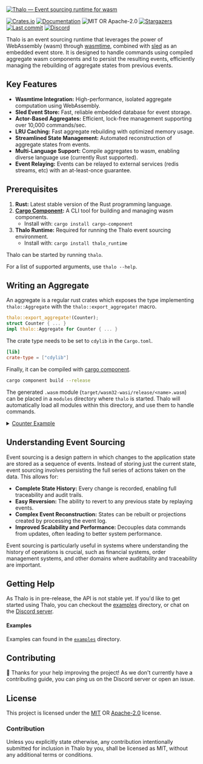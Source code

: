 [![Thalo — Event sourcing runtime for wasm][splash]](/)

[splash]: https://raw.githubusercontent.com/thalo-rs/thalo/main/splash.svg

[![Crates.io][crates-badge]][crates-url]
[![Documentation][docs-badge]][docs-url]
![MIT OR Apache-2.0][license-badge]
[![Stargazers][stars-badge]][stars-url]
[![Last commit][commits-badge]][commits-url]
[![Discord][discord-badge]][discord-url]

[crates-badge]: https://img.shields.io/crates/v/thalo.svg
[crates-url]: https://crates.io/crates/thalo
[docs-badge]: https://docs.rs/thalo/badge.svg
[docs-url]: https://docs.rs/thalo
[license-badge]: https://img.shields.io/crates/l/thalo
[stars-badge]: https://img.shields.io/github/stars/thalo-rs/thalo.svg
[stars-url]: https://github.com/thalo-rs/thalo/stargazers
[commits-badge]: https://img.shields.io/github/last-commit/thalo-rs/thalo.svg
[commits-url]: https://github.com/thalo-rs/thalo/commits
[discord-badge]: https://img.shields.io/discord/913402468895965264?color=%23414EED&label=Discord&logo=Discord&logoColor=%23FFFFFF
[discord-url]: https://discord.gg/4Cq8NnPYPA

Thalo is an event sourcing runtime that leverages the power of WebAssembly (wasm) through [wasmtime], combined with [sled] as an embedded event store.
It is designed to handle commands using compiled aggregate wasm components and to persist the resulting events, efficiently managing the rebuilding of aggregate states from previous events.

[wasmtime]: https://wasmtime.dev/
[sled]: https://sled.rs/

## Key Features

- **Wasmtime Integration:** High-performance, isolated aggregate computation using WebAssembly.
- **Sled Event Store:** Fast, reliable embedded database for event storage.
- **Actor-Based Aggregates:** Efficient, lock-free management supporting over 10,000 commands/sec.
- **LRU Caching:** Fast aggregate rebuilding with optimized memory usage.
- **Streamlined State Management:** Automated reconstruction of aggregate states from events.
- **Multi-Language Support:** Compile aggregates to wasm, enabling diverse language use (currently Rust supported).
- **Event Relaying:** Events can be relayed to external services (redis streams, etc) with an at-least-once guarantee.

## Prerequisites

1. **Rust:** Latest stable version of the Rust programming language.
2. **[Cargo Component]:** A CLI tool for building and managing wasm components.
    - Install with: `cargo install cargo-component`
3. **Thalo Runtime:** Required for running the Thalo event sourcing environment.
    - Install with: `cargo install thalo_runtime`

Thalo can be started by running `thalo`.

For a list of supported arguments, use `thalo --help`.

[cargo component]: https://github.com/bytecodealliance/cargo-component

## Writing an Aggregate

An aggregate is a regular rust crates which exposes the type implementing `thalo::Aggregate` with the `thalo::export_aggregate!` macro.

```rust
thalo::export_aggregate!(Counter);
struct Counter { ... }
impl thalo::Aggregate for Counter { ... }
```

The crate type needs to be set to `cdylib` in the `Cargo.toml`.

```toml
[lib]
crate-type = ["cdylib"]
```

Finally, it can be compiled with [cargo component].

```bash
cargo component build --release
```

The generated `.wasm` module (`target/wasm32-wasi/release/<name>.wasm`) can be placed in a `modules` directory where `thalo` is started.
Thalo will automatically load all modules within this directory, and use them to handle commands.

[cargo component]: https://github.com/bytecodealliance/cargo-component

<details>
  <summary><a href="examples/counter/src/lib.rs">Counter Example</a></summary>

```rust
use serde::{Deserialize, Serialize};
use thalo::{events, export_aggregate, Aggregate, Apply, Command, Event, Handle};

export_aggregate!(Counter);

pub struct Counter {
    count: u64,
}

impl Aggregate for Counter {
    type Command = CounterCommand;
    type Event = CounterEvent;

    fn init(_id: String) -> Self {
        Counter { count: 0 }
    }
}

#[derive(Command, Deserialize)]
pub enum CounterCommand {
    Increment { amount: u64 },
}

impl Handle<CounterCommand> for Counter {
    type Error = Infallible;

    fn handle(&self, cmd: CounterCommand) -> Result<Vec<CounterEvent>, Self::Error> {
        match cmd {
            CounterCommand::Increment { amount } => events![Incremented { amount }],
        }
    }
}

#[derive(Event, Serialize, Deserialize)]
pub enum CounterEvent {
    Incremented(Incremented),
}

#[derive(Serialize, Deserialize)]
pub struct Incremented {
    pub amount: u64,
}

impl Apply<Incremented> for Counter {
    fn apply(&mut self, event: Incremented) {
        self.count += event.amount;
    }
}
```
</details>

## Understanding Event Sourcing

Event sourcing is a design pattern in which changes to the application state are stored as a sequence of events. Instead of storing just the current state, event sourcing involves persisting the full series of actions taken on the data. This allows for:

- **Complete State History:** Every change is recorded, enabling full traceability and audit trails.
- **Easy Reversion:** The ability to revert to any previous state by replaying events.
- **Complex Event Reconstruction:** States can be rebuilt or projections created by processing the event log.
- **Improved Scalability and Performance:** Decouples data commands from updates, often leading to better system performance.

Event sourcing is particularly useful in systems where understanding the history of operations is crucial, such as financial systems, order management systems, and other domains where auditability and traceability are important.

## Getting Help

As Thalo is in pre-release, the API is not stable yet.
If you'd like to get started using Thalo, you can checkout the [examples] directory, or chat on the [Discord server].

#### Examples

Examples can found in the [`examples`](examples) directory.

[examples]: https://github.com/thalo-rs/thalo/tree/main/examples
[discord server]: https://discord.gg/4Cq8NnPYPA

## Contributing

:balloon: Thanks for your help improving the project! As we don't currently have a contributing guide, you can ping us on the
Discord server or open an issue.

## License

This project is licensed under the [MIT] OR [Apache-2.0] license.

[mit]: /LICENSE-MIT
[apache-2.0]: /LICENSE-APACHE

### Contribution

Unless you explicitly state otherwise, any contribution intentionally submitted
for inclusion in Thalo by you, shall be licensed as MIT, without any additional
terms or conditions.
